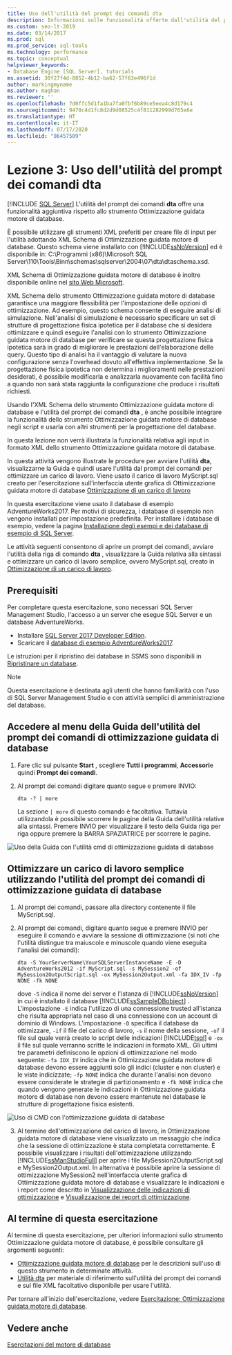 ```yaml
---
title: Uso dell'utilità del prompt dei comandi dta
description: Informazioni sulle funzionalità offerte dall'utilità del prompt dei comandi dta, oltre a quelle fornite da Ottimizzazione guidata motore di database di SQL Server.
ms.custom: seo-lt-2019
ms.date: 03/14/2017
ms.prod: sql
ms.prod_service: sql-tools
ms.technology: performance
ms.topic: conceptual
helpviewer_keywords:
- Database Engine [SQL Server], tutorials
ms.assetid: 30f27f4d-8852-4b12-ba62-57f63e496f1d
author: markingmyname
ms.author: maghan
ms.reviewer: ''
ms.openlocfilehash: 7d0ffc5d1fa1ba7fa0fbf6b89ce5eea4c8d179c4
ms.sourcegitcommit: 9470c4d1fc8d2d9d08525c4f811282999d765e6e
ms.translationtype: HT
ms.contentlocale: it-IT
ms.lasthandoff: 07/17/2020
ms.locfileid: "86457509"
---
```

# <a name="lesson-3-using-the-dta-command-prompt-utility"></a>Lezione 3: Uso dell'utilità del prompt dei comandi dta
 [!INCLUDE [SQL Server](../../includes/applies-to-version/sqlserver.md)]
L'utilità del prompt dei comandi **dta** offre una funzionalità aggiuntiva rispetto allo strumento Ottimizzazione guidata motore di database.  
  
È possibile utilizzare gli strumenti XML preferiti per creare file di input per l'utilità adottando XML Schema di Ottimizzazione guidata motore di database. Questo schema viene installato con [!INCLUDE[ssNoVersion](../../includes/ssnoversion-md.md)] ed è disponibile in: C:\Programmi (x86)\Microsoft SQL Server\110\Tools\Binn\schemas\sqlserver\2004\07\dta\dtaschema.xsd.  
  
XML Schema di Ottimizzazione guidata motore di database è inoltre disponibile online nel [sito Web Microsoft](https://go.microsoft.com/fwlink/?linkid=43100&clcid=0x409).  
  
XML Schema dello strumento Ottimizzazione guidata motore di database garantisce una maggiore flessibilità per l'impostazione delle opzioni di ottimizzazione. Ad esempio, questo schema consente di eseguire analisi di simulazione. Nell'analisi di simulazione è necessario specificare un set di strutture di progettazione fisica ipotetica per il database che si desidera ottimizzare e quindi eseguire l'analisi con lo strumento Ottimizzazione guidata motore di database per verificare se questa progettazione fisica ipotetica sarà in grado di migliorare le prestazioni dell'elaborazione delle query. Questo tipo di analisi ha il vantaggio di valutare la nuova configurazione senza l'overhead dovuto all'effettiva implementazione. Se la progettazione fisica ipotetica non determina i miglioramenti nelle prestazioni desiderati, è possibile modificarla e analizzarla nuovamente con facilità fino a quando non sarà stata raggiunta la configurazione che produce i risultati richiesti.  
  
Usando l'XML Schema dello strumento Ottimizzazione guidata motore di database e l'utilità del prompt dei comandi **dta** , è anche possibile integrare la funzionalità dello strumento Ottimizzazione guidata motore di database negli script e usarla con altri strumenti per la progettazione del database.  
  
In questa lezione non verrà illustrata la funzionalità relativa agli input in formato XML dello strumento Ottimizzazione guidata motore di database.  
  
 In questa attività vengono illustrate le procedure per avviare l'utilità **dta**, visualizzarne la Guida e quindi usare l'utilità dal prompt dei comandi per ottimizzare un carico di lavoro. Viene usato il carico di lavoro MyScript.sql creato per l'esercitazione sull'interfaccia utente grafica di Ottimizzazione guidata motore di database [Ottimizzazione di un carico di lavoro](lesson-2-using-database-engine-tuning-advisor.md#tuning-a-workload)  
  
In questa esercitazione viene usato il database di esempio AdventureWorks2017. Per motivi di sicurezza, i database di esempio non vengono installati per impostazione predefinita. Per installare i database di esempio, vedere la pagina [Installazione degli esempi e dei database di esempio di SQL Server](https://docs.microsoft.com/sql/samples/adventureworks-install-configure).  
  
Le attività seguenti consentono di aprire un prompt dei comandi, avviare l'utilità della riga di comando **dta** , visualizzare la Guida relativa alla sintassi e ottimizzare un carico di lavoro semplice, ovvero MyScript.sql, creato in [Ottimizzazione di un carico di lavoro](../../tools/dta/lesson-1-1-tuning-a-workload.md).  

## <a name="prerequisites"></a>Prerequisiti 

Per completare questa esercitazione, sono necessari SQL Server Management Studio, l'accesso a un server che esegue SQL Server e un database AdventureWorks.

- Installare [SQL Server 2017 Developer Edition](https://www.microsoft.com/sql-server/sql-server-downloads).
- Scaricare il [database di esempio AdventureWorks2017](https://docs.microsoft.com/sql/samples/adventureworks-install-configure).


Le istruzioni per il ripristino dei database in SSMS sono disponibili in [Ripristinare un database](https://docs.microsoft.com/sql/relational-databases/backup-restore/restore-a-database-backup-using-ssms?view=sql-server-2017).

  >[!NOTE]
  > Questa esercitazione è destinata agli utenti che hanno familiarità con l'uso di SQL Server Management Studio e con attività semplici di amministrazione del database. 

## <a name="access-dta-command-prompt-utility-help-menu"></a>Accedere al menu della Guida dell'utilità del prompt dei comandi di ottimizzazione guidata di database
  
  
1.  Fare clic sul pulsante **Start** , scegliere **Tutti i programmi**, **Accessori**e quindi **Prompt dei comandi**.  
  
2.  Al prompt dei comandi digitare quanto segue e premere INVIO:  
  
    ```  
    dta -? | more  
    ```  
  
    La sezione `| more` di questo comando è facoltativa. Tuttavia utilizzandola è possibile scorrere le pagine della Guida dell'utilità relative alla sintassi. Premere INVIO per visualizzare il testo della Guida riga per riga oppure premere la BARRA SPAZIATRICE per scorrere le pagine.  

  ![Uso della Guida con l'utilità cmd di ottimizzazione guidata di database](media/dta-tutorials/dta-cmd-help.png)

## <a name="tune-simple-workload-using-the-dta-command-prompt-utility"></a>Ottimizzare un carico di lavoro semplice utilizzando l'utilità del prompt dei comandi di ottimizzazione guidata di database  


  
1.  Al prompt dei comandi, passare alla directory contenente il file MyScript.sql.  
  
2.  Al prompt dei comandi, digitare quanto segue e premere INVIO per eseguire il comando e avviare la sessione di ottimizzazione (si noti che l'utilità distingue tra maiuscole e minuscole quando viene eseguita l'analisi dei comandi):  
  
    ```  
    dta -S YourServerName\YourSQLServerInstanceName -E -D AdventureWorks2012 -if MyScript.sql -s MySession2 -of MySession2OutputScript.sql -ox MySession2Output.xml -fa IDX_IV -fp NONE -fk NONE  
    ```  
  
    dove `-S` indica il nome del server e l'istanza di [!INCLUDE[ssNoVersion](../../includes/ssnoversion-md.md)] in cui è installato il database [!INCLUDE[ssSampleDBobject](../../includes/sssampledbobject-md.md)] . L'impostazione `-E` indica l'utilizzo di una connessione trusted all'istanza che risulta appropriata nel caso di una connessione con un account di dominio di Windows. L'impostazione `-D` specifica il database da ottimizzare, `-if` il file del carico di lavoro, `-s` il nome della sessione, `-of` il file sul quale verrà creato lo script delle indicazioni [!INCLUDE[tsql](../../includes/tsql-md.md)] e `-ox` il file sul quale verranno scritte le indicazioni in formato XML. Gli ultimi tre parametri definiscono le opzioni di ottimizzazione nel modo seguente: `-fa IDX_IV` indica che in Ottimizzazione guidata motore di database devono essere aggiunti solo gli indici (cluster e non cluster) e le viste indicizzate; `-fp NONE` indica che durante l'analisi non devono essere considerate le strategie di partizionamento e `-fk NONE` indica che quando vengono generate le indicazioni in Ottimizzazione guidata motore di database non devono essere mantenute nel database le strutture di progettazione fisica esistenti.  

  ![Uso di CMD con l'ottimizzazione guidata di database](media/dta-tutorials/dta-cmd.png)
  
3.  Al termine dell'ottimizzazione del carico di lavoro, in Ottimizzazione guidata motore di database viene visualizzato un messaggio che indica che la sessione di ottimizzazione è stata completata correttamente. È possibile visualizzare i risultati dell'ottimizzazione utilizzando [!INCLUDE[ssManStudioFull](../../includes/ssmanstudiofull-md.md)] per aprire i file MySession2OutputScript.sql e MySession2Output.xml. In alternativa è possibile aprire la sessione di ottimizzazione MySession2 nell'interfaccia utente grafica di Ottimizzazione guidata motore di database e visualizzare le indicazioni e i report come descritto in [Visualizzazione delle indicazioni di ottimizzazione](../../tools/dta/lesson-1-2-viewing-tuning-recommendations.md) e [Visualizzazione dei report di ottimizzazione](../../tools/dta/lesson-1-3-viewing-tuning-reports.md).  
  
 
## <a name="after-you-finish-this-tutorial"></a>Al termine di questa esercitazione  
Al termine di questa esercitazione, per ulteriori informazioni sullo strumento Ottimizzazione guidata motore di database, è possibile consultare gli argomenti seguenti:  
  
-   [Ottimizzazione guidata motore di database](../../relational-databases/performance/database-engine-tuning-advisor.md) per le descrizioni sull'uso di questo strumento in determinate attività. 
-   [Utilità dta](../../tools/dta/dta-utility.md) per materiale di riferimento sull'utilità del prompt dei comandi e sul file XML facoltativo disponibile per usare l'utilità.  
  
Per tornare all'inizio dell'esercitazione, vedere [Esercitazione: Ottimizzazione guidata motore di database](../../tools/dta/tutorial-database-engine-tuning-advisor.md).  
  
## <a name="see-also"></a>Vedere anche  
[Esercitazioni del motore di database](../../relational-databases/database-engine-tutorials.md)  
    
